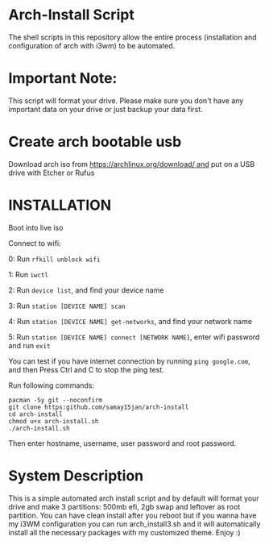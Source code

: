 # Arch-Install Script 
The shell scripts in this repository allow the entire process (installation and configuration of arch with i3wm) to be automated.

# Important Note: 
This script will format your drive. Please make sure you don't have any important data on your drive or just backup your data first.

# Create arch bootable usb 
Download arch iso from https://archlinux.org/download/ and put on a USB drive with Etcher or Rufus

# INSTALLATION
Boot into live iso 

Connect to wifi:

0: Run `rfkill unblock wifi`

1: Run `iwctl`

2: Run `device list`, and find your device name

3: Run `station [DEVICE NAME] scan`

4: Run `station [DEVICE NAME] get-networks`, and find your network name

5: Run `station [DEVICE NAME] connect [NETWORK NAME]`, enter wifi password and run `exit`

You can test if you have internet connection by running `ping google.com`, and then Press Ctrl and C to stop the ping test.

Run following commands:
```
pacman -Sy git --noconfirm
git clone https:github.com/samay15jan/arch-install
cd arch-install
chmod u+x arch-install.sh
./arch-install.sh
```

Then enter hostname, username, user password and root password.

# System Description
This is a simple automated arch install script and by default will format your drive and make 3 partitions: 500mb efi, 2gb swap and leftover as root partition. 
You can have clean install after you reboot but if you wanna have my i3WM configuration you can run arch_install3.sh and it will automatically install all the necessary packages with my customized theme. Enjoy :)
